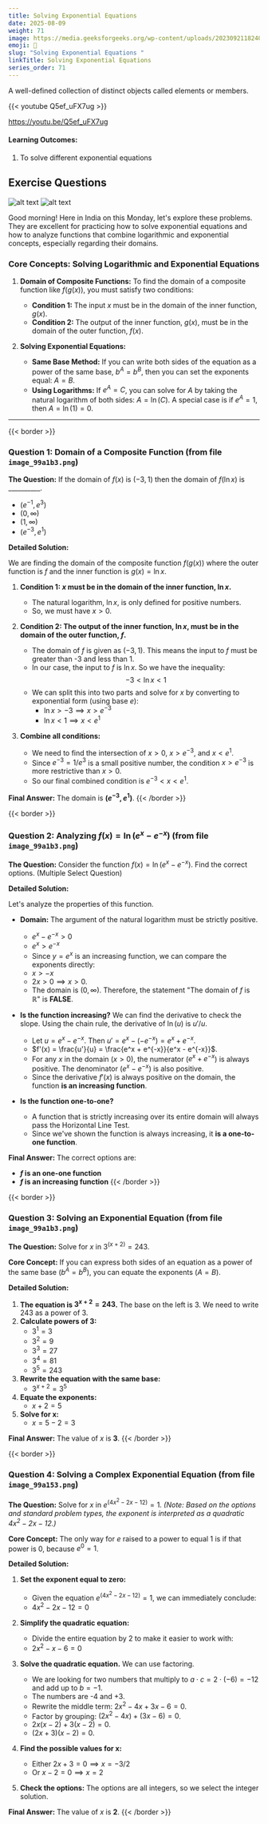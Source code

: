 ```yaml
---
title: Solving Exponential Equations              
date: 2025-08-09
weight: 71
image: https://media.geeksforgeeks.org/wp-content/uploads/20230921182405/Deribvative-of-Logarithmic-Function.png
emoji: 🧮
slug: "Solving Exponential Equations "
linkTitle: Solving Exponential Equations  
series_order: 71
---
```


A well-defined collection of distinct objects called elements or members.

{{< youtube Q5ef_uFX7ug >}}

https://youtu.be/Q5ef_uFX7ug

#### Learning Outcomes:

1. To solve different exponential equations


## Exercise Questions 

![alt text](image.png)
![alt text](image-1.png)


Good morning! Here in India on this Monday, let's explore these problems. They are excellent for practicing how to solve exponential equations and how to analyze functions that combine logarithmic and exponential concepts, especially regarding their domains.

### **Core Concepts: Solving Logarithmic and Exponential Equations**

1.  **Domain of Composite Functions:** To find the domain of a composite function like $f(g(x))$, you must satisfy two conditions:
    * **Condition 1:** The input $x$ must be in the domain of the inner function, $g(x)$.
    * **Condition 2:** The output of the inner function, $g(x)$, must be in the domain of the outer function, $f(x)$.

2.  **Solving Exponential Equations:**
    * **Same Base Method:** If you can write both sides of the equation as a power of the same base, $b^A = b^B$, then you can set the exponents equal: $A=B$.
    * **Using Logarithms:** If $e^A = C$, you can solve for $A$ by taking the natural logarithm of both sides: $A = \ln(C)$. A special case is if $e^A=1$, then $A = \ln(1) = 0$.

---
{{< border >}}
### **Question 1: Domain of a Composite Function** (from file `image_99a1b3.png`)

**The Question:**
If the domain of $f(x)$ is $(-3, 1)$ then the domain of $f(\ln x)$ is \_\_\_\_\_\_\_\_\_\_.
* $(e^{-1}, e^3)$
* $(0, \infty)$
* $(1, \infty)$
* $(e^{-3}, e^1)$

**Detailed Solution:**

We are finding the domain of the composite function $f(g(x))$ where the outer function is $f$ and the inner function is $g(x)=\ln x$.

1.  **Condition 1: $x$ must be in the domain of the inner function, $\ln x$.**
    * The natural logarithm, $\ln x$, is only defined for positive numbers.
    * So, we must have $x > 0$.

2.  **Condition 2: The output of the inner function, $\ln x$, must be in the domain of the outer function, $f$.**
    * The domain of $f$ is given as $(-3, 1)$. This means the input to $f$ must be greater than -3 and less than 1.
    * In our case, the input to $f$ is $\ln x$. So we have the inequality:
    $$-3 < \ln x < 1$$
    * We can split this into two parts and solve for $x$ by converting to exponential form (using base $e$):
        * $\ln x > -3 \implies x > e^{-3}$
        * $\ln x < 1 \implies x < e^1$

3.  **Combine all conditions:**
    * We need to find the intersection of $x > 0$, $x > e^{-3}$, and $x < e^1$.
    * Since $e^{-3} = 1/e^3$ is a small positive number, the condition $x > e^{-3}$ is more restrictive than $x > 0$.
    * So our final combined condition is $e^{-3} < x < e^1$.

**Final Answer:** The domain is **$(e^{-3}, e^1)$**.
{{< /border >}}

{{< border >}}
### **Question 2: Analyzing $f(x) = \ln(e^x - e^{-x})$** (from file `image_99a1b3.png`)

**The Question:**
Consider the function $f(x) = \ln(e^x - e^{-x})$. Find the correct options. (Multiple Select Question)

**Detailed Solution:**

Let's analyze the properties of this function.

* **Domain:** The argument of the natural logarithm must be strictly positive.
    * $e^x - e^{-x} > 0$
    * $e^x > e^{-x}$
    * Since $y=e^x$ is an increasing function, we can compare the exponents directly:
    * $x > -x$
    * $2x > 0 \implies x > 0$.
    * The domain is $(0, \infty)$. Therefore, the statement "The domain of $f$ is $\mathbb{R}$" is **FALSE**.

* **Is the function increasing?** We can find the derivative to check the slope. Using the chain rule, the derivative of $\ln(u)$ is $u'/u$.
    * Let $u = e^x - e^{-x}$. Then $u' = e^x - (-e^{-x}) = e^x + e^{-x}$.
    * $f'(x) = \frac{u'}{u} = \frac{e^x + e^{-x}}{e^x - e^{-x}}$.
    * For any $x$ in the domain ($x>0$), the numerator ($e^x + e^{-x}$) is always positive. The denominator ($e^x - e^{-x}$) is also positive.
    * Since the derivative $f'(x)$ is always positive on the domain, the function **is an increasing function**.

* **Is the function one-to-one?**
    * A function that is strictly increasing over its entire domain will always pass the Horizontal Line Test.
    * Since we've shown the function is always increasing, it **is a one-to-one function**.

**Final Answer:** The correct options are:
* **$f$ is an one-one function**
* **$f$ is an increasing function**
{{< /border >}}

{{< border >}}
### **Question 3: Solving an Exponential Equation** (from file `image_99a1b3.png`)

**The Question:**
Solve for $x$ in $3^{(x+2)} = 243$.

**Core Concept:** If you can express both sides of an equation as a power of the same base ($b^A = b^B$), you can equate the exponents ($A=B$).

**Detailed Solution:**

1.  **The equation is $3^{x+2} = 243$.** The base on the left is 3. We need to write 243 as a power of 3.
2.  **Calculate powers of 3:**
    * $3^1 = 3$
    * $3^2 = 9$
    * $3^3 = 27$
    * $3^4 = 81$
    * $3^5 = 243$
3.  **Rewrite the equation with the same base:**
    * $3^{x+2} = 3^5$
4.  **Equate the exponents:**
    * $x + 2 = 5$
5.  **Solve for x:**
    * $x = 5 - 2 = 3$

**Final Answer:** The value of $x$ is **3**.
{{< /border >}}

{{< border >}}
### **Question 4: Solving a Complex Exponential Equation** (from file `image_99a153.png`)

**The Question:**
Solve for $x$ in $e^{(4x^2 - 2x - 12)} = 1$.
*(Note: Based on the options and standard problem types, the exponent is interpreted as a quadratic $4x^2 - 2x - 12$.)*

**Core Concept:** The only way for $e$ raised to a power to equal 1 is if that power is 0, because $e^0 = 1$.

**Detailed Solution:**

1.  **Set the exponent equal to zero:**
    * Given the equation $e^{(4x^2 - 2x - 12)} = 1$, we can immediately conclude:
    * $4x^2 - 2x - 12 = 0$

2.  **Simplify the quadratic equation:**
    * Divide the entire equation by 2 to make it easier to work with:
    * $2x^2 - x - 6 = 0$

3.  **Solve the quadratic equation.** We can use factoring.
    * We are looking for two numbers that multiply to $a \cdot c = 2 \cdot (-6) = -12$ and add up to $b = -1$.
    * The numbers are -4 and +3.
    * Rewrite the middle term: $2x^2 - 4x + 3x - 6 = 0$.
    * Factor by grouping: $(2x^2 - 4x) + (3x - 6) = 0$.
    * $2x(x - 2) + 3(x - 2) = 0$.
    * $(2x + 3)(x - 2) = 0$.

4.  **Find the possible values for x:**
    * Either $2x + 3 = 0 \implies x = -3/2$
    * Or $x - 2 = 0 \implies x = 2$

5.  **Check the options:** The options are all integers, so we select the integer solution.

**Final Answer:** The value of $x$ is **2**.
{{< /border >}}